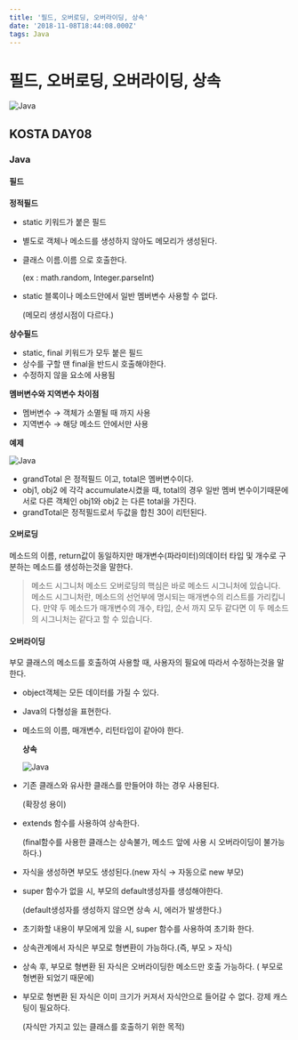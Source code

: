 ```yaml
---
title: '필드, 오버로딩, 오버라이딩, 상속'
date: '2018-11-08T18:44:08.000Z'
tags: Java
---
```


# 필드, 오버로딩, 오버라이딩, 상속

![Java](../../.gitbook/assets/javaimage.png)

## KOSTA DAY08

### Java

#### 필드

**정적필드**

* static 키워드가 붙은 필드
* 별도로 객체나 메소드를 생성하지 않아도 메모리가 생성된다.
* 클래스 이름.이름 으로 호출한다.   

  \(ex : math.random, Integer.parseInt\)

* static 블록이나 메소드안에서 일반 멤버변수 사용할 수 없다.   

  \(메모리 생성시점이 다르다.\)

**상수필드**

* static, final 키워드가 모두 붙은 필드
* 상수를 구할 땐 final을 반드시 호출해야한다.
* 수정하지 않을 요소에 사용됨

**멤버변수와 지역변수 차이점**

* 멤버변수 → 객체가 소멸될 때 까지 사용
* 지역변수 → 해당 메소드 안에서만 사용

**예제**

![Java](../../.gitbook/assets/java08-01.png)

* grandTotal 은 정적필드 이고, total은 멤버변수이다.
* obj1, obj2 에 각각 accumulate시켰을 때, total의 경우 일반 멤버 변수이기때문에 서로 다른 객체인 obj1와 obj2 는 다른 total을 가진다.
* grandTotal은 정적필드로서 두값을 합친 30이 리턴된다.

#### 오버로딩

메소드의 이름, return값이 동일하지만 매개변수\(파라미터\)의데이터 타입 및 개수로 구분하는 메소드를 생성하는것을 말한다.

> 메소드 시그니처 메소드 오버로딩의 핵심은 바로 메소드 시그니처에 있습니다. 메소드 시그니처란, 메소드의 선언부에 명시되는 매개변수의 리스트를 가리킵니다. 만약 두 메소드가 매개변수의 개수, 타입, 순서 까지 모두 같다면 이 두 메소드의 시그니처는 같다고 할 수 있습니다.

#### 오버라이딩

부모 클래스의 메소드를 호출하여 사용할 때, 사용자의 필요에 따라서 수정하는것을 말한다.

* object객체는 모든 데이터를 가질 수 있다.
* Java의 다형성을 표현한다.
* 메소드의 이름, 매개변수, 리턴타입이 같아야 한다.

  **상속**

  ![Java](../../.gitbook/assets/java08-02.png)

* 기존 클래스와 유사한 클래스를 만들어야 하는 경우 사용된다.   

  \(확장성 용이\)

* extends 함수를 사용하여 상속한다.   

  \(final함수를 사용한 클래스는 상속불가, 메소드 앞에 사용 시 오버라이딩이 불가능하다.\)

* 자식을 생성하면 부모도 생성된다.\(new 자식 → 자동으로 new 부모\)
* super 함수가 없을 시, 부모의 default생성자를 생성해야한다.   

  \(default생성자를 생성하지 않으면 상속 시, 에러가 발생한다.\)

* 초기화할 내용이 부모에게 있을 시, super 함수를 사용하여 초기화 한다.
* 상속관계에서 자식은 부모로 형변환이 가능하다.\(즉, 부모 &gt; 자식\)
* 상속 후, 부모로 형변환 된 자식은 오버라이딩한 메소드만 호출 가능하다. \( 부모로 형변환 되었기 때문에\)
* 부모로 형변환 된 자식은 이미 크기가 커져서 자식안으로 들어갈 수 없다. 강제 캐스팅이 필요하다.    

  \(자식만 가지고 있는 클래스를 호출하기 위한 목적\)

